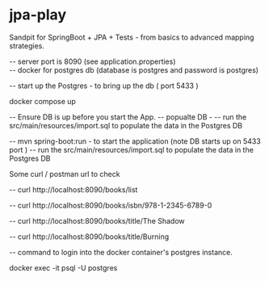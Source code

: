 # jpa-play
Sandpit for SpringBoot + JPA + Tests - from basics to advanced mapping strategies. 

-- server port is 8090 (see application.properties)  
-- docker for postgres db   (database is postgres and password is postgres)

-- start up the Postgres - to bring up the db ( port 5433 ) 
   
   docker compose up 

-- Ensure DB is up before you start the App.
-- popualte DB - -- run the src/main/resources/import.sql to populate the data in the Postgres DB

-- mvn spring-boot:run   - to start the application (note DB starts up on 5433 port )
-- run the src/main/resources/import.sql to populate the data in the Postgres DB 



Some curl / postman url to check

-- curl http://localhost:8090/books/list

-- curl http://localhost:8090/books/isbn/978-1-2345-6789-0

-- curl http://localhost:8090/books/title/The Shadow

-- curl http://localhost:8090/books/title/Burning

-- command to login into the docker container's postgres instance. 

docker exec -it <container-id> psql -U postgres
